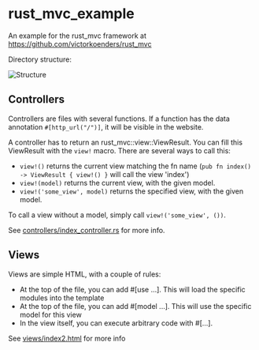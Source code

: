 # rust_mvc_example
An example for the rust_mvc framework at https://github.com/victorkoenders/rust_mvc

Directory structure: 

![Structure](http://puu.sh/rmanA/68d87fda1c.png)

## Controllers

Controllers are files with several functions. If a function has the data annotation `#[http_url("/")]`, it will be visible in the website.

A controller has to return an rust_mvc::view::ViewResult. You can fill this ViewResult with the `view!` macro. There are several ways to call this:
- `view!()` returns the current view matching the fn name (`pub fn index() -> ViewResult { view!() }` will call the view 'index')
- `view!(model)` returns the current view, with the given model.
- `view!('some_view', model)` returns the specified view, with the given model.

To call a view without a model, simply call `view!('some_view', ())`.

See [controllers/index_controller.rs](https://github.com/VictorKoenders/rust_mvc_example/blob/master/src/controllers/index_controller.rs) for more info.

## Views

Views are simple HTML, with a couple of rules:

- At the top of the file, you can add #[use ...]. This will load the specific modules into the template
- At the top of the file, you can add #[model ...]. This will use the specific model for this view
- In the view itself, you can execute arbitrary code with #[...].

See [views/index2.html](https://github.com/VictorKoenders/rust_mvc_example/blob/master/src/views/index2.html) for more info
